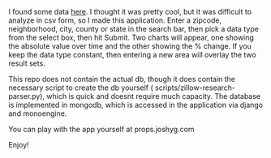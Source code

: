 I found some data <a href="http://www.zillow.com/research/data/#bulk">here</a>. I thought it was pretty cool, but it was difficult to analyze in csv form, so I made this application. Enter a zipcode, neighborhood, city, county or state in the search bar, then pick a data type from the select box, then hit Submit. Two charts will appear, one showing the absolute value over time and the other showing the % change. If you keep the data type constant, then entering a new area will overlay the two result sets.

This repo does not contain the actual db, though it does contain the necessary script to create the db yourself ( scripts/zillow-research-parser.py), which is quick and doesnt require much capacity.  The database is implemented in mongodb, which is accessed in the application via django and monoengine.

You can play with the app yourself at props.joshyg.com

Enjoy!
